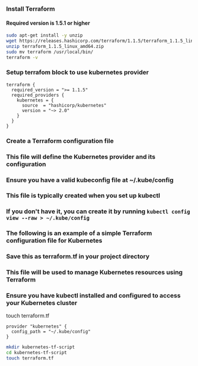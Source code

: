 ### Install Terraform 
#### Required version is 1.5.1 or higher
```bash
sudo apt-get install -y unzip
wget https://releases.hashicorp.com/terraform/1.1.5/terraform_1.1.5_linux_amd64.zip
unzip terraform_1.1.5_linux_amd64.zip
sudo mv terraform /usr/local/bin/
terraform -v
```

### Setup terrafom block to use kubernetes provider
```hcl
terraform {
  required_version = ">= 1.1.5"
  required_providers {
    kubernetes = {
      source  = "hashicorp/kubernetes"
      version = "~> 2.0"
    }
  }
}
```
### Create a Terraform configuration file
### This file will define the Kubernetes provider and its configuration
### Ensure you have a valid kubeconfig file at ~/.kube/config
### This file is typically created when you set up kubectl
### If you don't have it, you can create it by running `kubectl config view --raw > ~/.kube/config`
### The following is an example of a simple Terraform configuration file for Kubernetes
### Save this as terraform.tf in your project directory
### This file will be used to manage Kubernetes resources using Terraform
### Ensure you have kubectl installed and configured to access your Kubernetes cluster
touch terraform.tf
```hcl
provider "kubernetes" {
  config_path = "~/.kube/config"
}
```
```bash
mkdir kubernetes-tf-script
cd kubernetes-tf-script
touch terraform.tf
```